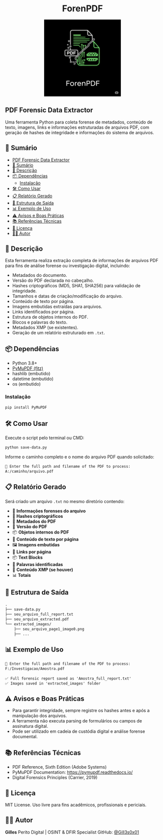 <h1 align="center">ForenPDF</h1>

<p align="center">
  <img src="./forenPDF.png" alt="ForenPDF Logo" width="250"/>
</p>

## PDF Forensic Data Extractor

Uma ferramenta Python para coleta forense de metadados, conteúdo de texto, imagens, links e informações estruturadas de arquivos PDF, com geração de hashes de integridade e informações do sistema de arquivos.


## 📑 Sumário

- [PDF Forensic Data Extractor](#pdf-forensic-data-extractor)
- [📑 Sumário](#-sumário)
- [📌 Descrição](#-descrição)
- [📦 Dependências](#-dependências)
  - [Instalação](#instalação)
- [🛠️ Como Usar](#️-como-usar)
- [📋 Relatório Gerado](#-relatório-gerado)
- [📁 Estrutura de Saída](#-estrutura-de-saída)
- [📊 Exemplo de Uso](#-exemplo-de-uso)
- [⚠️ Avisos e Boas Práticas](#️-avisos-e-boas-práticas)
- [📚 Referências Técnicas](#-referências-técnicas)
- [📖 Licença](#-licença)
- [👨‍💻 Autor](#-autor)

## 📌 Descrição

Esta ferramenta realiza extração completa de informações de arquivos PDF para fins de análise forense ou investigação digital, incluindo:

- Metadados do documento.
- Versão do PDF declarada no cabeçalho.
- Hashes criptográficos (MD5, SHA1, SHA256) para validação de integridade.
- Tamanhos e datas de criação/modificação do arquivo.
- Conteúdo de texto por página.
- Imagens embutidas extraídas para arquivos.
- Links identificados por página.
- Estrutura de objetos internos do PDF.
- Blocos e palavras do texto.
- Metadados XMP (se existentes).
- Geração de um relatório estruturado em `.txt`.

## 📦 Dependências

- Python 3.8+
- [PyMuPDF (fitz)](https://pypi.org/project/PyMuPDF/)
- hashlib (embutido)
- datetime (embutido)
- os (embutido)

### Instalação

```bash
pip install PyMuPDF
```

## 🛠️ Como Usar

Execute o script pelo terminal ou CMD:

```bash
python save-data.py
```

Informe o caminho completo e o nome do arquivo PDF quando solicitado:

```
📄 Enter the full path and filename of the PDF to process: A:/caminho/arquivo.pdf
```

## 📋 Relatório Gerado

Será criado um arquivo `.txt` no mesmo diretório contendo:

- 📄 **Informações forenses do arquivo**
- 🔐 **Hashes criptográficos**
- 📄 **Metadados do PDF**
- 📄 **Versão do PDF**
- 📦 **Objetos internos do PDF**
- 📖 **Conteúdo de texto por página**
- 🖼️ **Imagens embutidas**
- 🔗 **Links por página**
- 📦 **Text Blocks**
- 📝 **Palavras identificadas**
- 📜 **Conteúdo XMP (se houver)**
- 📊 **Totais**

## 📁 Estrutura de Saída

```
.
├── save-data.py
├── seu_arquivo_full_report.txt
├── seu_arquivo_extracted.pdf
└── extracted_images/
    ├── seu_arquivo_page1_image0.png
    ├── ...
```

## 📊 Exemplo de Uso

```
📄 Enter the full path and filename of the PDF to process: F:/Investigacao/Amostra.pdf

✅ Full forensic report saved as 'Amostra_full_report.txt'
✅ Images saved in 'extracted_images' folder
```

## ⚠️ Avisos e Boas Práticas

- Para garantir integridade, sempre registre os hashes antes e após a manipulação dos arquivos.
- A ferramenta não executa parsing de formulários ou campos de assinatura digital.
- Pode ser utilizado em cadeia de custódia digital e análise forense documental.

## 📚 Referências Técnicas

- PDF Reference, Sixth Edition (Adobe Systems)
- PyMuPDF Documentation: https://pymupdf.readthedocs.io/
- Digital Forensics Principles (Carrier, 2019)

## 📖 Licença

MIT License. Uso livre para fins acadêmicos, profissionais e periciais.

## 👨‍💻 Autor

**Gilles**
Perito Digital | OSINT & DFIR Specialist
GitHub: [@Gill3s0x01](https://github.com/Gill3s0x01)

